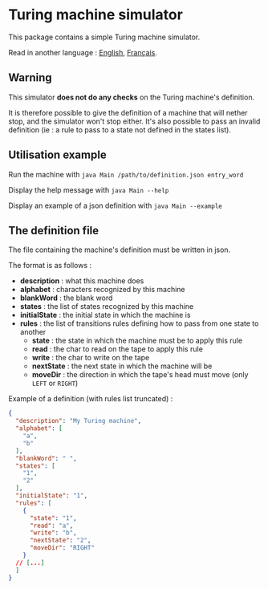 # Turing machine simulator
This package contains a simple Turing machine simulator.

Read in another language : [English](README.en.md), [Français](README.md).

## Warning
This simulator **does not do any checks** on the Turing machine's definition.

It is therefore possible to give the definition of a machine that will nether stop, and the simulator won't stop either.
It's also possible to pass an invalid definition (ie : a rule to pass to a state not defined in the states list).

## Utilisation example
Run the machine with `java Main /path/to/definition.json entry_word`

Display the help message with `java Main --help`

Display an example of a json definition with `java Main --example`

## The definition file
The file containing the machine's definition must be written in json.

The format is as follows :
- **description** : what this machine does
- **alphabet** : characters recognized by this machine
- **blankWord** : the blank word
- **states** : the list of states recognized by this machine
- **initialState** : the initial state in which the machine is
- **rules** : the list of transitions rules defining how to pass from one state to another
    - **state** : the state in which the machine must be to apply this rule
    - **read** : the char to read on the tape to apply this rule
    - **write** : the char to write on the tape
    - **nextState** : the next state in which the machine will be
    - **moveDir** : the direction in which the tape's head must move (only `LEFT` or `RIGHT`)

Example of a definition (with rules list truncated) :
```json
{
  "description": "My Turing machine",
  "alphabet": [
    "a",
    "b"
  ],
  "blankWord": " ",
  "states": [
    "1",
    "2"
  ],
  "initialState": "1",
  "rules": [
    {
      "state": "1",
      "read": "a",
      "write": "b",
      "nextState": "2",
      "moveDir": "RIGHT"
    }
  // [...]
  ]
}
```
